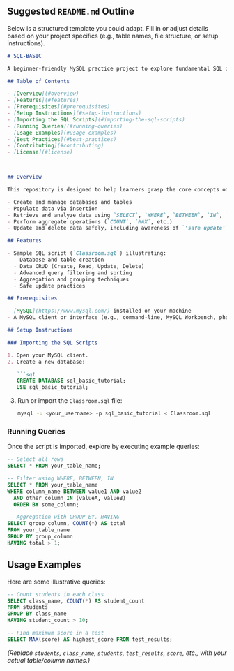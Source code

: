 
## Suggested `README.md` Outline

Below is a structured template you could adapt. Fill in or adjust details based on your project specifics (e.g., table names, file structure, or setup instructions).

````markdown
# SQL-BASIC

A beginner-friendly MySQL practice project to explore fundamental SQL operations such as creating databases and tables, inserting and modifying data, writing queries, using filters, and working with aggregates.

## Table of Contents

- [Overview](#overview)  
- [Features](#features)  
- [Prerequisites](#prerequisites)  
- [Setup Instructions](#setup-instructions)  
- [Importing the SQL Scripts](#importing-the-sql-scripts)  
- [Running Queries](#running-queries)  
- [Usage Examples](#usage-examples)  
- [Best Practices](#best-practices)  
- [Contributing](#contributing)  
- [License](#license)  



## Overview

This repository is designed to help learners grasp the core concepts of SQL using MySQL. The included SQL scripts demonstrate how to:

- Create and manage databases and tables  
- Populate data via insertion  
- Retrieve and analyze data using `SELECT`, `WHERE`, `BETWEEN`, `IN`, `ORDER BY`, `GROUP BY`, and `HAVING` clauses  
- Perform aggregate operations (`COUNT`, `MAX`, etc.)  
- Update and delete data safely, including awareness of `'safe update'` mode in MySQL

## Features

- Sample SQL script (`Classroom.sql`) illustrating:
  - Database and table creation  
  - Data CRUD (Create, Read, Update, Delete)  
  - Advanced query filtering and sorting  
  - Aggregation and grouping techniques  
  - Safe update practices  

## Prerequisites

- [MySQL](https://www.mysql.com/) installed on your machine  
- A MySQL client or interface (e.g., command-line, MySQL Workbench, phpMyAdmin)

## Setup Instructions

### Importing the SQL Scripts

1. Open your MySQL client.
2. Create a new database:

   ```sql
   CREATE DATABASE sql_basic_tutorial;
   USE sql_basic_tutorial;
````

3. Run or import the `Classroom.sql` file:

   ```bash
   mysql -u <your_username> -p sql_basic_tutorial < Classroom.sql
   ```

### Running Queries

Once the script is imported, explore by executing example queries:

```sql
-- Select all rows
SELECT * FROM your_table_name;

-- Filter using WHERE, BETWEEN, IN
SELECT * FROM your_table_name
WHERE column_name BETWEEN value1 AND value2
  AND other_column IN (valueA, valueB)
  ORDER BY some_column;

-- Aggregation with GROUP BY, HAVING
SELECT group_column, COUNT(*) AS total
FROM your_table_name
GROUP BY group_column
HAVING total > 1;
```

## Usage Examples

Here are some illustrative queries:

```sql
-- Count students in each class
SELECT class_name, COUNT(*) AS student_count
FROM students
GROUP BY class_name
HAVING student_count > 10;

-- Find maximum score in a test
SELECT MAX(score) AS highest_score FROM test_results;
```

*(Replace `students`, `class_name`, `students`, `test_results`, `score`, etc., with your actual table/column names.)*
